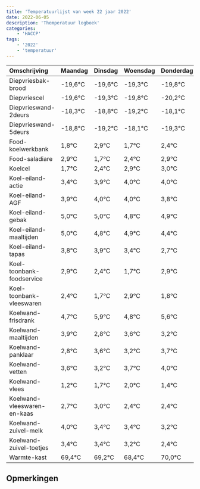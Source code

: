 ```yaml
---
title: 'Temperatuurlijst van week 22 jaar 2022'
date: 2022-06-05
description: 'Themperatuur logboek'
categories:
    - 'HACCP'
tags:
    - '2022'
    - 'temperatuur'
---
```

|Omschrijving|Maandag|Dinsdag|Woensdag|Donderdag|Vrijdag|Zaterdag|Zondag|
|:---|:---|:---|:---|:---|:---|:---|:---|
|Diepvriesbak-brood|-19,6°C|-19,6°C|-19,3°C|-19,8°C|-20,2°C|-19,1°C|-20,3°C|
|Diepvriescel|-19,6°C|-19,3°C|-19,8°C|-20,2°C|-19,1°C|-20,3°C|-19,6°C|
|Diepvrieswand-2deurs|-18,3°C|-18,8°C|-19,2°C|-18,1°C|-19,3°C|-18,6°C|-18,1°C|
|Diepvrieswand-5deurs|-18,8°C|-19,2°C|-18,1°C|-19,3°C|-18,6°C|-18,1°C|-18,0°C|
|Food-koelwerkbank|1,8°C|2,9°C|1,7°C|2,4°C|2,9°C|3,0°C|3,0°C|
|Food-saladiare|2,9°C|1,7°C|2,4°C|2,9°C|3,0°C|3,0°C|2,8°C|
|Koelcel|1,7°C|2,4°C|2,9°C|3,0°C|3,0°C|2,8°C|2,9°C|
|Koel-eiland-actie|3,4°C|3,9°C|4,0°C|4,0°C|3,8°C|3,9°C|3,4°C|
|Koel-eiland-AGF|3,9°C|4,0°C|4,0°C|3,8°C|3,9°C|3,4°C|2,7°C|
|Koel-eiland-gebak|5,0°C|5,0°C|4,8°C|4,9°C|4,4°C|3,7°C|4,9°C|
|Koel-eiland-maaltijden|5,0°C|4,8°C|4,9°C|4,4°C|3,7°C|4,9°C|3,8°C|
|Koel-eiland-tapas|3,8°C|3,9°C|3,4°C|2,7°C|3,9°C|2,8°C|3,6°C|
|Koel-toonbank-foodservice|2,9°C|2,4°C|1,7°C|2,9°C|1,8°C|2,6°C|2,2°C|
|Koel-toonbank-vleeswaren|2,4°C|1,7°C|2,9°C|1,8°C|2,6°C|2,2°C|2,7°C|
|Koelwand-frisdrank|4,7°C|5,9°C|4,8°C|5,6°C|5,2°C|5,7°C|6,0°C|
|Koelwand-maaltijden|3,9°C|2,8°C|3,6°C|3,2°C|3,7°C|4,0°C|3,4°C|
|Koelwand-panklaar|2,8°C|3,6°C|3,2°C|3,7°C|4,0°C|3,4°C|3,4°C|
|Koelwand-vetten|3,6°C|3,2°C|3,7°C|4,0°C|3,4°C|3,4°C|3,2°C|
|Koelwand-vlees|1,2°C|1,7°C|2,0°C|1,4°C|1,4°C|1,2°C|0,4°C|
|Koelwand-vleeswaren-en-kaas|2,7°C|3,0°C|2,4°C|2,4°C|2,2°C|1,4°C|3,0°C|
|Koelwand-zuivel-melk|4,0°C|3,4°C|3,4°C|3,2°C|2,4°C|4,0°C|3,1°C|
|Koelwand-zuivel-toetjes|3,4°C|3,4°C|3,2°C|2,4°C|4,0°C|3,1°C|2,3°C|
|Warmte-kast|69,4°C|69,2°C|68,4°C|70,0°C|69,1°C|68,3°C|69,4°C|

## Opmerkingen


